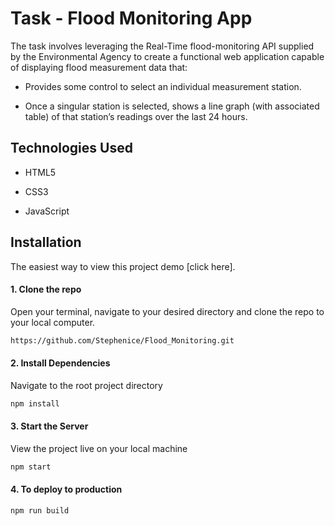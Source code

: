 # Task - Flood Monitoring App

The task involves leveraging the Real-Time flood-monitoring API supplied by the Environmental Agency to create a functional web application capable of displaying flood measurement data that:

- Provides some control to select an individual measurement station.

- Once a singular station is selected, shows a line graph (with associated table) of that station’s readings over the last 24 hours.

## Technologies Used

- HTML5

- CSS3

- JavaScript

## Installation

The easiest way to view this project demo [click here].

#### 1. Clone the repo

Open your terminal, navigate to your desired directory and clone the repo to your local computer.

```bash
https://github.com/Stephenice/Flood_Monitoring.git
```

#### 2. Install Dependencies

Navigate to the root project directory

```bash
npm install
```

#### 3. Start the Server

View the project live on your local machine

```bash
npm start
```

#### 4. To deploy to production

```bash
npm run build
```
